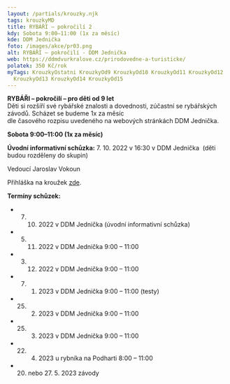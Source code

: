 ```yaml
---
layout: /partials/krouzky.njk
tags: krouzkyMD
title: RYBÁŘI – pokročilí 2
kdy: Sobota 9:00–11:00 (1x za měsíc)
kde: DDM Jednička
foto: /images/akce/pr03.png
alt: RYBÁŘI – pokročilí - DDM Jednička
web: https://ddmdvurkralove.cz/prirodovedne-a-turisticke/
polatek: 350 Kč/rok
myTags: KrouzkyOstatni KrouzkyOd9 KrouzkyOd10 KrouzkyOd11 KrouzkyOd12
  KrouzkyOd13 KrouzkyOd14 KrouzkyOd15
---
```

<!--StartFragment-->

**RYBÁŘI – pokročilí – pro děti od 9 let**\
Děti si rozšíří své rybářské znalosti a dovednosti, zúčastní se rybářských závodů. Scházet se budeme 1x za měsíc\
dle časového rozpisu uvedeného na webových stránkách DDM Jednička.

**Sobota 9:00–11:00 (1x za měsíc)**

**Úvodní informativní schůzka:** 7. 10. 2022 v 16:30 v DDM Jednička  (děti budou rozděleny do skupin)

Vedoucí Jaroslav Vokoun

Přihláška na kroužek [zde](https://ddmdvurkralove.cz/prihlaska/).

**Termíny schůzek:**

* 7. 10. 2022 v DDM Jednička (úvodní informativní schůzka)
* 5. 11. 2022 v DDM Jednička 9:00 – 11:00
* 3. 12. 2022 v DDM Jednička 9:00 – 11:00
* 7. 1. 2023 v DDM Jednička 9:00 – 11:00 (testy)
* 25. 2. 2023 v DDM Jednička 9:00 – 11:00
* 25. 3. 2023 v DDM Jednička 9:00 – 11:00
* 22. 4. 2023 u rybníka na Podharti 8:00 – 11:00
* 20. nebo 27. 5. 2023 závody

<!--EndFragment-->